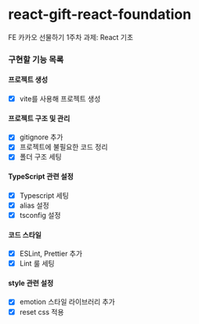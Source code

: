 # react-gift-react-foundation

FE 카카오 선물하기 1주차 과제: React 기초

### 구현할 기능 목록

#### 프로젝트 생성

- [x] vite를 사용해 프로젝트 생성

#### 프로젝트 구조 및 관리

- [x] gitignore 추가
- [x] 프로젝트에 불필요한 코드 정리
- [x] 폴더 구조 세팅

#### TypeScript 관련 설정

- [x] Typescript 세팅
- [x] alias 설정
- [x] tsconfig 설정

#### 코드 스타일

- [x] ESLint, Prettier 추가
- [x] Lint 룰 세팅

#### style 관련 설정

- [x] emotion 스타일 라이브러리 추가
- [x] reset css 적용
